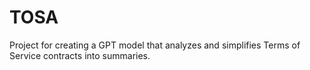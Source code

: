 # TOSA
Project for creating a GPT model that analyzes and simplifies Terms of Service contracts into summaries.

